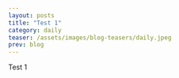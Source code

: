 ```yaml
---
layout: posts
title: "Test 1"
category: daily
teaser: /assets/images/blog-teasers/daily.jpeg
prev: blog
---
```


Test 1